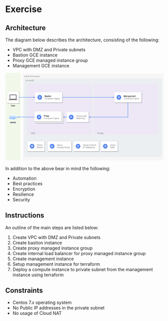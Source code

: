 # Exercise

## Architecture
The diagram below describes the architecture, consisting of the following:
* VPC with DMZ and Private subnets
* Bastion GCE instance
* Proxy GCE managed instance group
* Management GCE instance

![diagram](docs/lab1.png)

In addition to the above bear in mind the following:
* Automation
* Best practices
* Encryption
* Resilience
* Security

## Instructions
An outline of the main steps are listed below:

1. Create VPC with DMZ and Private subnets
1. Create bastion instance
1. Create proxy managed instance group
1. Create internal load balancer for proxy managed instance group
1. Create management instance
1. Setup management instance for terraform
1. Deploy a compute instance to private subnet from the management instance using terraform

## Constraints
* Centos 7.x operating system
* No Public IP addresses in the private subnet
* No usage of Cloud NAT
